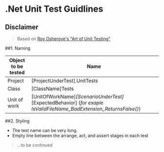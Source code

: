# .Net Unit Test Guidlines

## Disclaimer
> Based on [ Roy Osherove's "Art of Unit Testing"](https://www.amazon.com/Art-Unit-Testing-examples/dp/1617290890)


##1. Naming

Object to be tested | Name
------------ | -------------
Project | [ProjectUnderTest].UnitTests
Class | [ClassName]Tests
Unit of work | [UnitOfWorkName]_[ScenarioUnderTest]_[ExpectedBehavior] (*for exaple IsValidFileName_BadExtension_ReturnsFalse()*)

##2. Styling
* The test name can be very long.
* Empty line between the arrange, act, and assert stages in each test

>...to be continued
